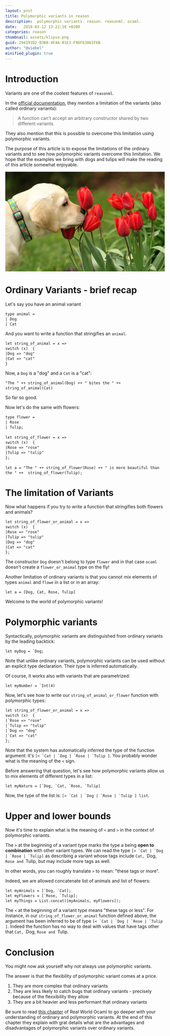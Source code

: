 ```yaml
---
layout: post
title: Polymorphic variants in reason
description:  polymorphic variants. reason. reasonml. ocaml.
date:   2018-03-12 13:22:18 +0200
categories: reason
thumbnail: assets/klipse.png
guid: 294191D2-B3B8-4F4A-B1E3-F98F63861F6B
author: "@viebel"
minified_plugin: true
---
```


# Introduction

Variants are one of the coolest features of `reasonml`. 

In the [official documentation](https://reasonml.github.io/docs/en/variant.html), they mention a limitation of the variants (also called ordinary variants):

> A function can't accept an arbitrary constructor shared by two different variants.

They also mention that this is possible to overcome this limitation using polymorphic variants.

The purpose of this article is to expose the limitations of the ordinary variants and to see how polymorphic variants overcome this limitation. We hope that the examples we bring with dogs and tulips will make the reading of this article somewhat enjoyable.

![Einstein](/assets/dog_tulip.jpg)

# Ordinary Variants - brief recap

Let's say you have an animal variant

~~~klipse-reason-types
type animal = 
| Dog
| Cat 
~~~

And you want to write a function that stringifies an `animal`.

~~~klipse-reason-types
let string_of_animal = x => 
switch (x)  {
|Dog => "dog"
|Cat => "cat"
}
~~~

Now, a `Dog` is a "dog" and a `Cat` is a "cat":

~~~klipse-reason-types
"The " ++ string_of_animal(Dog) ++ " bites the " ++  string_of_animal(Cat)
~~~

So far so good.

Now let's do the same with flowers:

~~~klipse-reason-types
type flower =
| Rose
| Tulip;

let string_of_flower = x => 
switch (x)  {
|Rose => "rose"
|Tulip => "tulip"
};

let a = "The " ++ string_of_flower(Rose) ++ " is more beautiful than the " ++  string_of_flower(Tulip);
~~~

# The limitation of Variants


Now what happens if you try to write a function that stringifies both flowers and animals?

~~~klipse-reason-types
let string_of_flower_or_animal = x =>
switch (x)  {
|Rose => "rose"
|Tulip => "tulip"
|Dog => "dog"
|Cat => "cat"
};
~~~

The constructor `Dog` doesn't belong to type `flower` and in that case `ocaml` doesn't create a `flower_or_animal` type on the fly!

Another limitation of ordinary variants is that you cannot mix elements of types `animal` and `flowe` in a list or in an array:

~~~klipse-reason-types
let a = [Dog, Cat, Rose, Tulip]
~~~


Welcome to the world of polymorphic variants!

# Polymorphic variants

Syntactically, polymorphic variants are distinguished from ordinary variants by the leading backtick:

~~~klipse-reason-types
let myDog = `Dog;
~~~

Note that unlike ordinary variants, polymorphic variants can be used without an explicit type declaration. 
Their type is inferred automatically. 

Of course, it works also with variants that are parametrized:

~~~klipse-reason-types
let myNumber = `Int(4)
~~~

Now, let's see how to write our `string_of_animal_or_flower` function with polymorphic types:

~~~klipse-reason-types
let string_of_flower_or_animal = x =>
switch (x)  {
|`Rose => "rose"
|`Tulip => "tulip"
|`Dog => "dog"
|`Cat => "cat"
};
~~~

Note that the system has automatically inferred the type of the function argument: it's ``[< `Cat | `Dog | `Rose | `Tulip ]``. You probably wonder what is the meaning of the `<` sign. 

Before answering that question, let's see how polymorphic variants allow us to mix elements of different types in a list:

~~~klipse-reason-types
let myNature = [`Dog, `Cat, `Rose, `Tulip]
~~~

Now, the type of the list is: ``[> `Cat | `Dog | `Rose | `Tulip ] list``.


# Upper and lower bounds

Now it's time to explain what is the meaning of `<` and `>` in the context of polymorphic variants.

The `>` at the beginning of a variant type marks the type a being **open to combination** with other variant types. We can read the type ``[> `Cat | `Dog | `Rose | `Tulip]`` as describing a variant whose tags include `Cat, `Dog, `Rose and `Tulip, but may include more tags as well.

In other words, you can roughly translate `>` to mean: "these tags or more".

Indeed, we are allowed concatenate list of animals and list of flowers:

~~~klipse-reason-types
let myAnimals = [`Dog, `Cat];
let myFlowers = [`Rose, `Tulip];
let myThings = List.concat([myAnimals, myFlowers]);
~~~


The `<` at the beginning of a variant type means "these tags or less". For instance, in our `string_of_flower_or_animal` function defined above, the argument has been inferred to be of type ``[< `Cat | `Dog | `Rose | `Tulip ]``. Indeed the function has no way to deal with values that have tags other that `Cat, `Dog, `Rose and `Tulip.

# Conclusion

You might now ask yourself why not always use polymorphic variants. 

The answer is that the flexibility of polymorphic variant comes at a price.

1. They are more complex that ordinary variants
2. They are less likely to catch bugs that ordinary variants - precisely because of the flexxibility they allow
3. They are a bit heavier and less performant that ordinary variants

Be sure to read [this chapter](https://realworldocaml.org/v1/en/html/variants.html#polymorphic-variants) of Real World Ocaml to go deeper with your understanding of ordinary and polymorphic variants. At the end of this chapter they explain with grat details what are the advantages and disadvantages of polymorphic variants over ordinary variants.


